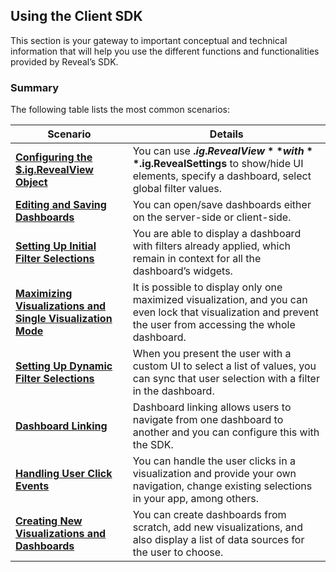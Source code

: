 ## Using the Client SDK  

This section is your gateway to important conceptual and technical
information that will help you use the different functions and
functionalities provided by Reveal’s SDK.

### Summary

The following table lists the most common scenarios:


|**Scenario**    |**Details** |
|---|---|
| [**Configuring the $.ig.RevealView Object**](configuring-revealview.md) | You can use **$.ig.RevealView** with **$.ig.RevealSettings** to show/hide UI elements, specify a dashboard, select global filter values. |
| [**Editing and Saving Dashboards**](editing-saving-dashboards.md) | You can open/save dashboards either on the server-side or client-side. |
| [**Setting Up Initial Filter Selections**](setting-initial-filters.md) | You are able to display a dashboard with filters already applied, which remain in context for all the dashboard’s widgets. |
| [**Maximizing Visualizations and Single Visualization Mode**](maximizing-visualizations.md) | It is possible to display only one maximized visualization, and you can even lock that visualization and prevent the user from accessing the whole dashboard. |
| [**Setting Up Dynamic Filter Selections**](setting-dynamic-filters.md) | When you present the user with a custom UI to select a list of values, you can sync that user selection with a filter in the dashboard. |
| [**Dashboard Linking**](dashboard-linking.md) | Dashboard linking allows users to navigate from one dashboard to another and you can configure this with the SDK. |
| [**Handling User Click Events**](handling-click-events.md)| You can handle the user clicks in a visualization and provide your own navigation, change existing selections in your app, among others. |
| [**Creating New Visualizations and Dashboards**](creating-visualizations-dashboards.md)| You can create dashboards from scratch, add new visualizations, and also display a list of data sources for the user to choose.|
